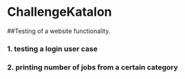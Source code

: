 # ChallengeKatalon
##Testing of a website functionality.
### 1. testing a login user case 
### 2. printing number of jobs from a certain category
